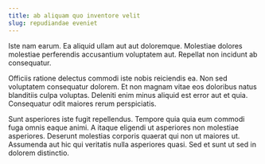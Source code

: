 ```yaml
---
title: ab aliquam quo inventore velit
slug: repudiandae eveniet
---
```


Iste nam earum. Ea aliquid ullam aut aut doloremque. Molestiae dolores molestiae perferendis accusantium voluptatem aut. Repellat non incidunt ab consequatur.

Officiis ratione delectus commodi iste nobis reiciendis ea. Non sed voluptatem consequatur dolorem. Et non magnam vitae eos doloribus natus blanditiis culpa voluptas. Deleniti enim minus aliquid est error aut et quia. Consequatur odit maiores rerum perspiciatis.

Sunt asperiores iste fugit repellendus. Tempore quia quia eum commodi fuga omnis eaque animi. A itaque eligendi ut asperiores non molestiae asperiores. Deserunt molestias corporis quaerat qui non ut maiores ut. Assumenda aut hic qui veritatis nulla asperiores quasi. Sed et sunt ut sed in dolorem distinctio.
